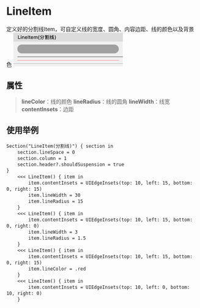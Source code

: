 # LineItem

定义好的分割线Item，可自定义线的宽度、圆角、内容边距、线的颜色以及背景色
![](./LineItem.png) 

## 属性

> **lineColor**：线的颜色
> **lineRadius**：线的圆角
> **lineWidth**：线宽
> **contentInsets**：边距

## 使用举例

```
Section("LineItem(分割线)") { section in
    section.lineSpace = 0
    section.column = 1
    section.header?.shouldSuspension = true
}
    <<< LineItem() { item in
        item.contentInsets = UIEdgeInsets(top: 10, left: 15, bottom: 0, right: 15)
        item.lineWidth = 30
        item.lineRadius = 15
    }
    <<< LineItem() { item in
        item.contentInsets = UIEdgeInsets(top: 10, left: 15, bottom: 0, right: 0)
        item.lineWidth = 3
        item.lineRadius = 1.5
    }
    <<< LineItem() { item in
        item.contentInsets = UIEdgeInsets(top: 10, left: 15, bottom: 0, right: 15)
        item.lineColor = .red
    }
    <<< LineItem() { item in
        item.contentInsets = UIEdgeInsets(top: 10, left: 0, bottom: 10, right: 0)
    }
```

